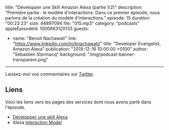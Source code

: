 title: "Développer une Skill Amazon Alexa (partie 1/2)"
description: "Première partie : le modèle d'interactions: Dans ce premier épisode, nous parlons de la création du modèle d'interactions."
episode: 15
duration: "00:23:23"
size: 44897094
file: "015.mp3"
category: "podcasts"
appleEpisodeId: 1000663120133
guests:
  - name: "Benoit Nachawati"
    link: "https://www.linkedin.com/in/bnachawati/"
    title: "Developer Evangelist, Amazon Alexa"
publication: "2019-12-16 10:00:00 +0100"
author: "Sébastien Stormacq"
background: "/img/podcast-banner-transparent.png"
---

Laissez-moi vos commentaires sur [Twitter](https://twitter.com/sebsto).

## Liens

Voici les liens vers les pages des services dont nous avons parlé dans l'épisode.

- [Développer une skill Alexa](https://developer.amazon.com/fr-FR/alexa/alexa-skills-kit/resources/training-resources)
- Alexa [Interaction Model](https://developer.amazon.com/docs/custom-skills/create-the-interaction-model-for-your-skill.html)